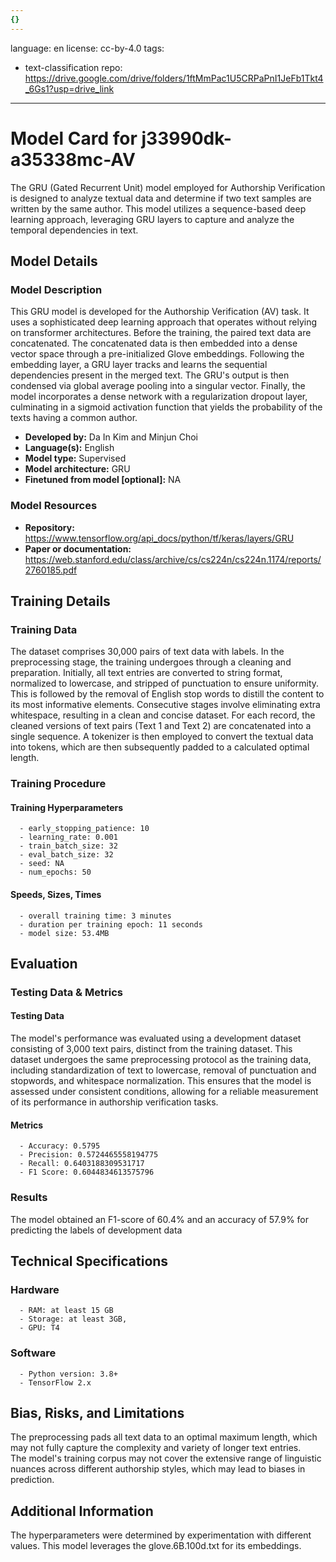 ```yaml
---
{}
---
```

language: en
license: cc-by-4.0
tags:
- text-classification
repo: https://drive.google.com/drive/folders/1ftMmPac1U5CRPaPnI1JeFb1Tkt4_6Gs1?usp=drive_link

---

# Model Card for j33990dk-a35338mc-AV

<!-- Provide a quick summary of what the model is/does. -->

The GRU (Gated Recurrent Unit) model employed for Authorship Verification is designed to analyze textual data and determine if two text samples are written by the same author. This model utilizes a sequence-based deep learning approach, leveraging GRU layers to capture and analyze the temporal dependencies in text.


## Model Details

### Model Description

<!-- Provide a longer summary of what this model is. -->


This GRU model is developed for the Authorship Verification (AV) task. It uses a sophisticated deep learning approach that operates without relying on transformer architectures. 
Before the training, the paired text data are concatenated.
The concatenated data is then embedded into a dense vector space through a pre-initialized Glove embeddings.
Following the embedding layer, a GRU layer tracks and learns the sequential dependencies present in the merged text.
The GRU's output is then condensed via global average pooling into a singular vector.
Finally, the model incorporates a dense network with a regularization dropout layer, culminating in a sigmoid activation function that yields the probability of the texts having a common author.
    

- **Developed by:** Da In Kim and Minjun Choi
- **Language(s):** English
- **Model type:** Supervised
- **Model architecture:** GRU
- **Finetuned from model [optional]:** NA

### Model Resources

<!-- Provide links where applicable. -->

- **Repository:** https://www.tensorflow.org/api_docs/python/tf/keras/layers/GRU
- **Paper or documentation:** https://web.stanford.edu/class/archive/cs/cs224n/cs224n.1174/reports/2760185.pdf

## Training Details

### Training Data

<!-- This is a short stub of information on the training data that was used, and documentation related to data pre-processing or additional filtering (if applicable). -->

The dataset comprises 30,000 pairs of text data with labels. 
In the preprocessing stage, the training undergoes through a cleaning and preparation. 
Initially, all text entries are converted to string format, normalized to lowercase, and stripped of punctuation to ensure uniformity.
This is followed by the removal of English stop words to distill the content to its most informative elements. Consecutive stages involve eliminating extra whitespace, resulting in a clean and concise dataset. 
For each record, the cleaned versions of text pairs (Text 1 and Text 2) are concatenated into a single sequence.
A tokenizer is then employed to convert the textual data into tokens, which are then subsequently padded to a calculated optimal length. 
    

### Training Procedure

<!-- This relates heavily to the Technical Specifications. Content here should link to that section when it is relevant to the training procedure. -->

#### Training Hyperparameters

<!-- This is a summary of the values of hyperparameters used in training the model. -->


      - early_stopping_patience: 10
      - learning_rate: 0.001
      - train_batch_size: 32
      - eval_batch_size: 32
      - seed: NA
      - num_epochs: 50
      

#### Speeds, Sizes, Times

<!-- This section provides information about how roughly how long it takes to train the model and the size of the resulting model. -->


      - overall training time: 3 minutes
      - duration per training epoch: 11 seconds
      - model size: 53.4MB

## Evaluation

<!-- This section describes the evaluation protocols and provides the results. -->

### Testing Data & Metrics

#### Testing Data

<!-- This should describe any evaluation data used (e.g., the development/validation set provided). -->

The model's performance was evaluated using a development dataset consisting of 3,000 text pairs, distinct from the training dataset. 
This dataset undergoes the same preprocessing protocol as the training data, including standardization of text to lowercase, removal of punctuation and stopwords, and whitespace normalization.
This ensures that the model is assessed under consistent conditions, allowing for a reliable measurement of its performance in authorship verification tasks.
    

#### Metrics

<!-- These are the evaluation metrics being used. -->


      - Accuracy: 0.5795
      - Precision: 0.5724465558194775
      - Recall: 0.6403188309531717
      - F1 Score: 0.6044834613575796
      

### Results

The model obtained an F1-score of 60.4% and an accuracy of 57.9% for predicting the labels of development data

## Technical Specifications

### Hardware


      - RAM: at least 15 GB
      - Storage: at least 3GB,
      - GPU: T4

### Software


      - Python version: 3.8+
      - TensorFlow 2.x

## Bias, Risks, and Limitations

<!-- This section is meant to convey both technical and sociotechnical limitations. -->


The preprocessing pads all text data to an optimal maximum length, which may not fully capture the complexity and variety of longer text entries.  
The model's training corpus may not cover the extensive range of linguistic nuances across different authorship styles, which may lead to biases in prediction.
    

## Additional Information

<!-- Any other information that would be useful for other people to know. -->

The hyperparameters were determined by experimentation with different values. This model leverages the glove.6B.100d.txt for its embeddings.
      
